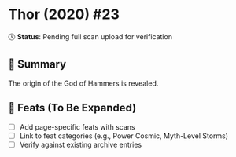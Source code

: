 # Thor (2020) #23

🕓 **Status**: Pending full scan upload for verification


## 📖 Summary
The origin of the God of Hammers is revealed.

## 🔹 Feats (To Be Expanded)
- [ ] Add page-specific feats with scans
- [ ] Link to feat categories (e.g., Power Cosmic, Myth-Level Storms)
- [ ] Verify against existing archive entries